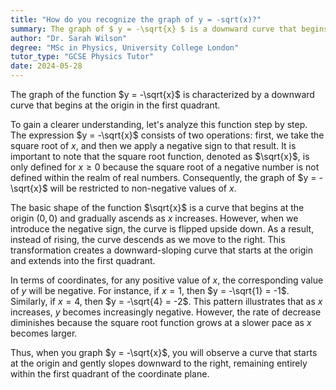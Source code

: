 ```yaml
---
title: "How do you recognize the graph of y = -sqrt(x)?"
summary: The graph of $ y = -\sqrt{x} $ is a downward curve that begins at the origin and resides in the first quadrant.
author: "Dr. Sarah Wilson"
degree: "MSc in Physics, University College London"
tutor_type: "GCSE Physics Tutor"
date: 2024-05-28
---
```


The graph of the function $y = -\sqrt{x}$ is characterized by a downward curve that begins at the origin in the first quadrant.

To gain a clearer understanding, let's analyze this function step by step. The expression $y = -\sqrt{x}$ consists of two operations: first, we take the square root of $x$, and then we apply a negative sign to that result. It is important to note that the square root function, denoted as $\sqrt{x}$, is only defined for $x \geq 0$ because the square root of a negative number is not defined within the realm of real numbers. Consequently, the graph of $y = -\sqrt{x}$ will be restricted to non-negative values of $x$.

The basic shape of the function $\sqrt{x}$ is a curve that begins at the origin $(0, 0)$ and gradually ascends as $x$ increases. However, when we introduce the negative sign, the curve is flipped upside down. As a result, instead of rising, the curve descends as we move to the right. This transformation creates a downward-sloping curve that starts at the origin and extends into the first quadrant.

In terms of coordinates, for any positive value of $x$, the corresponding value of $y$ will be negative. For instance, if $x = 1$, then $y = -\sqrt{1} = -1$. Similarly, if $x = 4$, then $y = -\sqrt{4} = -2$. This pattern illustrates that as $x$ increases, $y$ becomes increasingly negative. However, the rate of decrease diminishes because the square root function grows at a slower pace as $x$ becomes larger.

Thus, when you graph $y = -\sqrt{x}$, you will observe a curve that starts at the origin and gently slopes downward to the right, remaining entirely within the first quadrant of the coordinate plane.
    